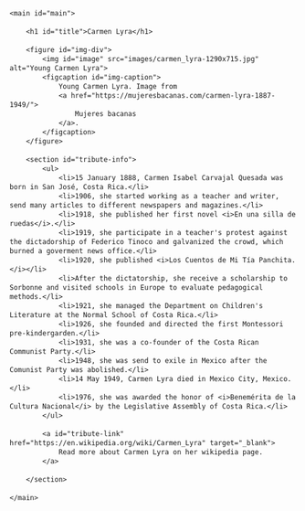 <head>
    <link rel="stylesheet" type="text/css" href="style.css">
</head>

<body>

    <main id="main">

        <h1 id="title">Carmen Lyra</h1>

        <figure id="img-div">
            <img id="image" src="images/carmen_lyra-1290x715.jpg" alt="Young Carmen Lyra">
            <figcaption id="img-caption">
                Young Carmen Lyra. Image from
                <a href="https://mujeresbacanas.com/carmen-lyra-1887-1949/">
                    Mujeres bacanas
                </a>.
            </figcaption>
        </figure>

        <section id="tribute-info">
            <ul>
                <li>15 January 1888, Carmen Isabel Carvajal Quesada was born in San José, Costa Rica.</li>
                <li>1906, she started working as a teacher and writer, send many articles to different newspapers and magazines.</li>
                <li>1918, she published her first novel <i>En una silla de ruedas</i>.</li>
                <li>1919, she participate in a teacher's protest against the dictadorship of Federico Tinoco and galvanized the crowd, which burned a goverment news office.</li>
                <li>1920, she published <i>Los Cuentos de Mi Tía Panchita.</i></li>
                <li>After the dictatorship, she receive a scholarship to Sorbonne and visited schools in Europe to evaluate pedagogical methods.</li>
                <li>1921, she managed the Department on Children's Literature at the Normal School of Costa Rica.</li>
                <li>1926, she founded and directed the first Montessori pre-kindergarden.</li>
                <li>1931, she was a co-founder of the Costa Rican Communist Party.</li>
                <li>1948, she was send to exile in Mexico after the Comunist Party was abolished.</li>
                <li>14 May 1949, Carmen Lyra died in Mexico City, Mexico.</li>
                <li>1976, she was awarded the honor of <i>Benemérita de la Cultura Nacional</i> by the Legislative Assembly of Costa Rica.</li>
            </ul>
        
            <a id="tribute-link" href="https://en.wikipedia.org/wiki/Carmen_Lyra" target="_blank">
                Read more about Carmen Lyra on her wikipedia page.
            </a>

        </section>

    </main>

</body>

<script src="https://cdn.freecodecamp.org/testable-projects-fcc/v1/bundle.js"></script>
